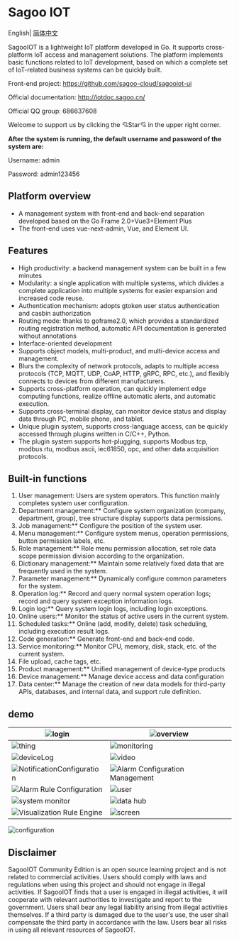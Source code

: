 Sagoo IOT
========

English| [简体中文](README.zh-CN.md)


SagooIOT is a lightweight IoT platform developed in Go. It supports cross-platform IoT access and management solutions. The platform implements basic functions related to IoT development, based on which a complete set of IoT-related business systems can be quickly built.

Front-end project: https://github.com/sagoo-cloud/sagooiot-ui

Official documentation: http://iotdoc.sagoo.cn/

Official QQ group: 686637608

Welcome to support us by clicking the 💘Star💘 in the upper right corner.

**After the system is running, the default username and password of the system are:**

Username: admin

Password: admin123456

## Platform overview

* A management system with front-end and back-end separation developed based on the Go Frame 2.0+Vue3+Element Plus
* The front-end uses vue-next-admin, Vue, and Element UI.

## Features

* High productivity: a backend management system can be built in a few minutes
* Modularity: a single application with multiple systems, which divides a complete application into multiple systems for easier expansion and increased code reuse.
* Authentication mechanism: adopts gtoken user status authentication and casbin authorization
* Routing mode: thanks to goframe2.0, which provides a standardized routing registration method, automatic API documentation is generated without annotations
* Interface-oriented development
* Supports object models, multi-product, and multi-device access and management.
* Blurs the complexity of network protocols, adapts to multiple access protocols (TCP, MQTT, UDP, CoAP, HTTP, gRPC, RPC, etc.), and flexibly connects to devices from different manufacturers.
* Supports cross-platform operation, can quickly implement edge computing functions, realize offline automatic alerts, and automatic execution.
* Supports cross-terminal display, can monitor device status and display data through PC, mobile phone, and tablet.
* Unique plugin system, supports cross-language access, can be quickly accessed through plugins written in C/C++, Python.
* The plugin system supports hot-plugging, supports Modbus tcp, modbus rtu, modbus ascii, iec61850, opc, and other data acquisition protocols.

## Built-in functions

1. User management: Users are system operators. This function mainly completes system user configuration.
2. Department management:** Configure system organization (company, department, group), tree structure display supports data permissions.
3. Job management:** Configure the position of the system user.
4. Menu management:** Configure system menus, operation permissions, button permission labels, etc.
5. Role management:** Role menu permission allocation, set role data scope permission division according to the organization.
6. Dictionary management:** Maintain some relatively fixed data that are frequently used in the system.
7. Parameter management:** Dynamically configure common parameters for the system.
8. Operation log:** Record and query normal system operation logs; record and query system exception information logs.
9. Login log:** Query system login logs, including login exceptions.
10. Online users:** Monitor the status of active users in the current system.
11. Scheduled tasks:** Online (add, modify, delete) task scheduling, including execution result logs.
12. Code generation:** Generate front-end and back-end code.
13. Service monitoring:** Monitor CPU, memory, disk, stack, etc. of the current system.
14. File upload, cache tags, etc.
15. Product management:** Unified management of device-type products
16. Device management:** Manage device access and data configuration
17. Data center:** Manage the creation of new data models for third-party APIs, databases, and internal data, and support rule definition.


## demo

| ![login](https://iotdoc.sagoo.cn/imgs/demo/01.png)     | ![overview](https://iotdoc.sagoo.cn/imgs/demo/02.png)                       |
|--------------------------------------------------------|-----------------------------------------------------------------------------|
| ![thing](https://iotdoc.sagoo.cn/imgs/demo/03.png)     | ![monitoring](https://iotdoc.sagoo.cn/imgs/demo/04.png)                     |
| ![deviceLog](https://iotdoc.sagoo.cn/imgs/demo/05.png) | ![video](https://iotdoc.sagoo.cn/imgs/demo/08.png)                          |
| ![NotificationConfiguration](https://iotdoc.sagoo.cn/imgs/demo/09.png)   | ![Alarm Configuration Management](https://iotdoc.sagoo.cn/imgs/demo/10.png) |
| ![Alarm Rule Configuration](https://iotdoc.sagoo.cn/imgs/demo/11.png)    | ![user](https://iotdoc.sagoo.cn/imgs/demo/12.png)                           |
| ![system monitor](https://iotdoc.sagoo.cn/imgs/demo/13.png)      | ![data hub](https://iotdoc.sagoo.cn/imgs/demo/14.png)                       |
| ![Visualization Rule Engine](https://iotdoc.sagoo.cn/imgs/demo/07.png)   | ![screen](https://iotdoc.sagoo.cn/imgs/demo/06.png)                          |

![configuration](https://iotdoc.sagoo.cn/imgs/configure.jpg)

## Disclaimer

SagooIOT Community Edition is an open source learning project and is not related to commercial activities. Users should comply with laws and regulations when using this project and should not engage in illegal activities. If SagooIOT finds that a user is engaged in illegal activities, it will cooperate with relevant authorities to investigate and report to the government. Users shall bear any legal liability arising from illegal activities themselves. If a third party is damaged due to the user's use, the user shall compensate the third party in accordance with the law. Users bear all risks in using all relevant resources of SagooIOT.